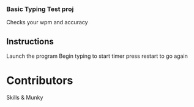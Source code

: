 ### Basic Typing Test proj
Checks your wpm and accuracy
## Instructions
Launch the program
Begin typing to start timer
press restart to go again
# Contributors
Skills & Munky
